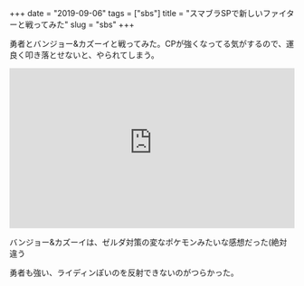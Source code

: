 +++
date = "2019-09-06"
tags = ["sbs"]
title = "スマブラSPで新しいファイターと戦ってみた"
slug = "sbs"
+++

勇者とバンジョー&カズーイと戦ってみた。CPが強くなってる気がするので、運良く叩き落とせないと、やられてしまう。

<div style="position:relative;height:0;padding-bottom:56.25%"><iframe src="https://www.youtube-nocookie.com/embed/FCbWHpmaZlM?rel=0&amp;controls=0&amp;showinfo=0&amp;ecver=2" width="640" height="360" frameborder="0" allow="accelerometer; autoplay; encrypted-media; gyroscope; picture-in-picture" style="position:absolute;width:100%;height:100%;left:0" allowfullscreen></iframe></div>

バンジョー&カズーイは、ゼルダ対策の変なポケモンみたいな感想だった(絶対違う

勇者も強い、ライディンぽいのを反射できないのがつらかった。

